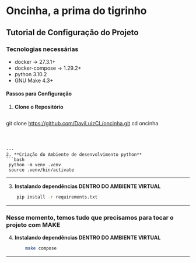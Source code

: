 # Oncinha, a prima do tigrinho


## Tutorial de Configuração do Projeto

### Tecnologias necessárias
  - docker -> 27.3.1+
  - docker-compose -> 1.29.2+
  - python 3.10.2
  - GNU Make 4.3+

#### Passos para Configuração

1. **Clone o Repositório**
   ```bash
  git clone https://github.com/DaviLuizCL/oncinha.git
  cd oncinha
   ```

   

---
2. **Criação do Ambiente de desenvolvimento python**
  ```bash
    python -m venv .venv
    source .venv/bin/activate
```
---
3. **Instalando dependências DENTRO DO AMBIENTE VIRTUAL**
  ```bash
      pip install -r requirements.txt
```
---
### Nesse momento, temos tudo que precisamos para tocar o projeto com MAKE

4. **Instalando dependências DENTRO DO AMBIENTE VIRTUAL**
    ```bash
        make compose
    ```

---